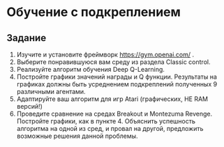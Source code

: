 # Обучение с подкреплением
## Задание

1) Изучите и установите фреймворк https://gym.openai.com/ .
2) Выберите понравившуюся вам среду из раздела Classic control.
3) Реализуйте алгоритм обучения Deep Q-Learning.
4) Постройте графики значений награды и Q функции. Результаты на графиках должны быть усреднением  подкреплений полученных 9 различными агентами.
5) Адаптируйте ваш алгоритм для игр Atari (графических, НЕ RAM версий!)
6) Проведите сравнение на средах Breakout и Montezuma Revenge. Постройте графики, как в пункте 4. Объяснить успешность алгоритма на одной из сред, и провал на другой, предложить возможные решения данной проблемы.
